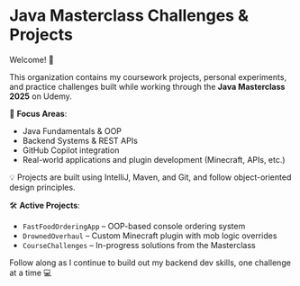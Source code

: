# Java Masterclass Challenges & Projects

Welcome! 👋

This organization contains my coursework projects, personal experiments, and practice challenges built while working through the **Java Masterclass 2025** on Udemy.

🔧 **Focus Areas**:
- Java Fundamentals & OOP
- Backend Systems & REST APIs
- GitHub Copilot integration
- Real-world applications and plugin development (Minecraft, APIs, etc.)

💡 Projects are built using IntelliJ, Maven, and Git, and follow object-oriented design principles.

🛠 **Active Projects**:
- `FastFoodOrderingApp` – OOP-based console ordering system
- `DrownedOverhaul` – Custom Minecraft plugin with mob logic overrides
- `CourseChallenges` – In-progress solutions from the Masterclass

Follow along as I continue to build out my backend dev skills, one challenge at a time 💻
